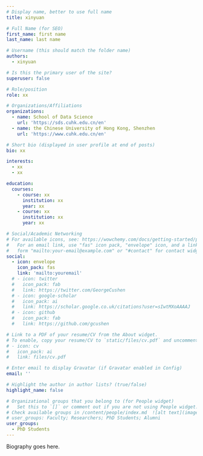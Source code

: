 ```yaml
---
# Display name, better to use full name
title: xinyuan

# Full Name (for SEO)
first_name: first name
last_name: last name

# Username (this should match the folder name)
authors:
  - xinyuan

# Is this the primary user of the site?
superuser: false

# Role/position
role: xx

# Organizations/Affiliations
organizations:
  - name: School of Data Science
    url: 'https://sds.cuhk.edu.cn/en'
  - name: the Chinese University of Hong Kong, Shenzhen
    url: 'https://www.cuhk.edu.cn/en'

# Short bio (displayed in user profile at end of posts)
bio: xx

interests:
  - xx
  - xx

education:
  courses:
    - course: xx
      institution: xx
      year: xx
    - course: xx
      institution: xx
      year: xx

# Social/Academic Networking
# For available icons, see: https://wowchemy.com/docs/getting-started/page-builder/#icons
#   For an email link, use "fas" icon pack, "envelope" icon, and a link in the
#   form "mailto:your-email@example.com" or "#contact" for contact widget.
social:
  - icon: envelope
    icon_pack: fas
    link: 'mailto:youremail'
  # - icon: twitter
  #   icon_pack: fab
  #   link: https://twitter.com/GeorgeCushen
  # - icon: google-scholar
  #   icon_pack: ai
  #   link: https://scholar.google.co.uk/citations?user=sIwtMXoAAAAJ
  # - icon: github
  #   icon_pack: fab
  #   link: https://github.com/gcushen

# Link to a PDF of your resume/CV from the About widget.
# To enable, copy your resume/CV to `static/files/cv.pdf` and uncomment the lines below.
# - icon: cv
#   icon_pack: ai
#   link: files/cv.pdf

# Enter email to display Gravatar (if Gravatar enabled in Config)
email: ''

# Highlight the author in author lists? (true/false)
highlight_name: false

# Organizational groups that you belong to (for People widget)
#   Set this to `[]` or comment out if you are not using People widget.
# Check available groups in /content/people/index.md  ![alt text](image.png)
# user_groups: Faculty; Researchers; PhD Students; Alumni
user_groups:
  - PhD Students
---
```


Biography goes here.